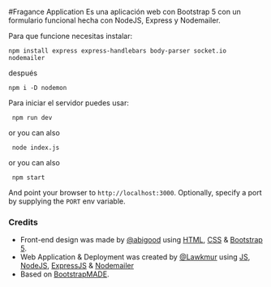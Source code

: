 #Fragance Application
Es una aplicación web con Bootstrap 5 con un formulario funcional hecha con NodeJS, Express y Nodemailer.

Para que funcione necesitas instalar:

<code>npm install express express-handlebars body-parser socket.io nodemailer</code>

después

<code>npm i -D nodemon</code>

Para iniciar el servidor puedes usar:

<code> npm run dev</code>

or you can also

<code> node index.js </code>

or you can also

<code> npm start </code>

And point your browser to `http://localhost:3000`. Optionally, specify
a port by supplying the `PORT` env variable.

### Credits

- Front-end design was made by [@abigood](https://www.instagram.com/fuentes_eve93/) using [HTML](https://github.com/eudicots/Cactus), [CSS](https://www.w3schools.com/css/) & [Bootstrap 5](https://getbootstrap.com/).
- Web Application & Deployment was created by [@Lawkmur](https://fabiomenjivar.cf/) using [JS](https://www.javascript.com/), [NodeJS](https://nodejs.org/), [ExpressJS](https://expressjs.com/) & [Nodemailer](https://nodemailer.com/about/)
- Based on [BootstrapMADE](https://bootstrapmade.com/groovin-free-bootstrap-theme/).

